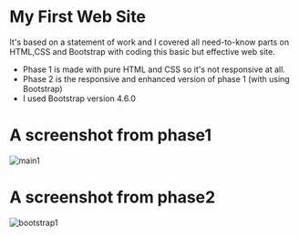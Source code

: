 # My First Web Site 
It's based on a statement of work and I covered all need-to-know parts on HTML,CSS and Bootstrap with coding this basic but effective web site.

* Phase 1 is made with pure HTML and CSS so it's not responsive at all.
* Phase 2 is the responsive and enhanced version of phase 1 (with using Bootstrap)
* I used Bootstrap version 4.6.0

# A screenshot from phase1

![main1](https://user-images.githubusercontent.com/69761460/143401976-15bd872b-382c-437e-85e3-16eaef19bd93.PNG)


#  A screenshot from phase2

![bootstrap1](https://user-images.githubusercontent.com/69761460/143401518-63687085-cef9-4af9-844f-b951aab7fd99.PNG)
